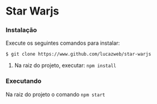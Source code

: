 # Star Warjs

### Instalação

Execute os seguintes comandos para instalar:

```
$ git clone https://www.github.com/lucazweb/star-warjs
```

1. Na raiz do projeto, executar: `npm install`

### Executando

Na raiz do projeto o comando `npm start`
